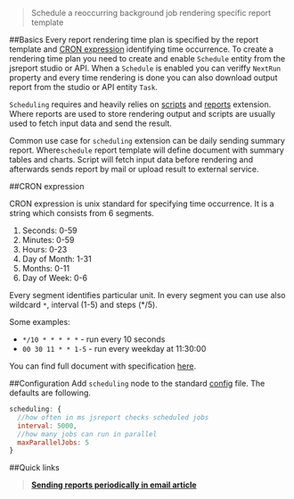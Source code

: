 > Schedule a reoccurring background job rendering specific report template

##Basics
Every report rendering time plan is specified by the report template and [CRON expression](http://crontab.org/) identifying time occurrence. To create a rendering time plan you need to create and enable `Schedule` entity from the jsreport studio or API. When a `Schedule` is enabled you can veriffy `NextRun` property and every time rendering is done you can also download output report from the studio or API entity `Task`.

`Scheduling` requires and heavily relies on [scripts](/learn/scripts) and [reports](/learn/reports) extension. Where reports are used to store rendering output and scripts are usually used to fetch input data and send the result.

Common use case for `scheduling` extension can be daily sending summary report. Where`schedule` report template will define document with summary tables and charts. Script will fetch input data before rendering and afterwards sends report by mail or upload result to external service.

##CRON expression

CRON expression is unix standard for specifying time occurrence.  It is a string which consists from 6 segments. 

1. Seconds: 0-59
2. Minutes: 0-59
3. Hours: 0-23
4. Day of Month: 1-31
5. Months: 0-11
6. Day of Week: 0-6

Every segment identifies particular unit. In every segment you can use also wildcard `*`,  interval (1-5) and steps (*/5).

Some examples:

- `*/10 * * * * *` - run every 10 seconds
- `00 30 11 * * 1-5` - run every weekday at 11:30:00

You can find full document with specification [here](http://crontab.org/).

##Configuration
Add `scheduling` node to the standard [config](https://github.com/jsreport/jsreport/blob/master/config.md) file. The defaults are following.

```js
scheduling: {
  //how often in ms jsreport checks scheduled jobs
  interval: 5000,
  //how many jobs can run in parallel
  maxParallelJobs: 5    
}
```

##Quick links
> **[Sending reports periodically in email article](http://jsreport.net/blog/sending-reports-periodically-in-email)**